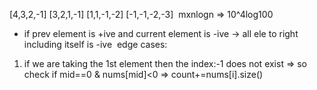 [4,3,2,-1]
[3,2,1,-1]
[1,1,-1,-2]
[-1,-1,-2,-3]
​
mxnlogn => 10^4log100
​
- if prev element is +ive and current element is -ive -> all ele to right including itself is -ive
​
edge cases:
1) if we are taking the 1st element then the index:-1 does not exist => so check if mid==0 & nums[mid]<0 => count+=nums[i].size()
